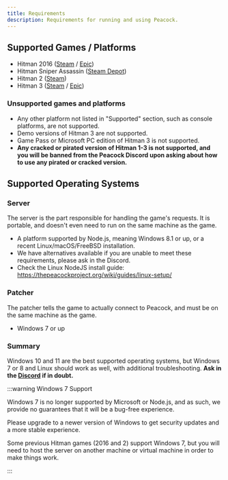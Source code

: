```yaml
---
title: Requirements
description: Requirements for running and using Peacock.
---
```


## Supported Games / Platforms

-   Hitman 2016 ([Steam](https://store.steampowered.com/app/236870/HITMAN/) / [Epic](https://www.epicgames.com/store/en-US/p/hitman))
-   Hitman Sniper Assassin ([Steam Depot](https://steamdb.info/app/783780/))
-   Hitman 2 ([Steam](https://store.steampowered.com/app/863550/HITMAN_2/))
-   Hitman 3 ([Steam](https://store.steampowered.com/app/1659040/HITMAN_3/) / [Epic](https://www.epicgames.com/store/en-US/p/hitman-3))

### Unsupported games and platforms

-   Any other platform not listed in "Supported" section, such as console platforms, are not supported.
-   Demo versions of Hitman 3 are not supported.
-   Game Pass or Microsoft PC edition of Hitman 3 is not supported.
-   **Any cracked or pirated version of Hitman 1-3 is not supported, and you will be banned from the Peacock Discord upon asking about how to use any pirated or cracked version.**

## Supported Operating Systems

### Server

The server is the part responsible for handling the game's requests.
It is portable, and doesn't even need to run on the same machine as the game.

- A platform supported by Node.js, meaning Windows 8.1 or up, or a recent Linux/macOS/FreeBSD installation.
- We have alternatives available if you are unable to meet these requirements, please ask in the Discord.
- Check the Linux NodeJS install guide: https://thepeacockproject.org/wiki/guides/linux-setup/

### Patcher

The patcher tells the game to actually connect to Peacock, and must be on the same machine as the game.

- Windows 7 or up

### Summary

Windows 10 and 11 are the best supported operating systems, but Windows 7 or 8 and Linux should work as well, with additional troubleshooting. **Ask in the [Discord](https://thepeacockproject.org/discord) if in doubt.**

:::warning Windows 7 Support

Windows 7 is no longer supported by Microsoft or Node.js, and as such, we provide no guarantees that it will be a bug-free experience.

Please upgrade to a newer version of Windows to get security updates and a more stable experience.

Some previous Hitman games (2016 and 2) support Windows 7, but you will need to host the server on another machine or virtual machine in order to make things work.

:::
